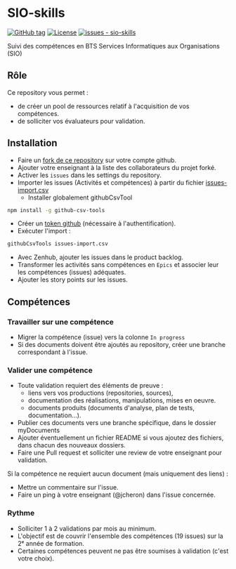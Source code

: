 # SIO-skills
[![GitHub tag](https://img.shields.io/github/tag/jcheron/sio-skills?include_prereleases=&sort=semver&color=blue)](https://github.com/jcheron/sio-skills/releases/)
[![License](https://img.shields.io/badge/License-MIT-blue)](#license)
[![issues - sio-skills](https://img.shields.io/github/issues/jcheron/sio-skills)](https://github.com/jcheron/sio-skills/issues)

Suivi des compétences en BTS Services Informatiques aux Organisations (SIO)

## Rôle

Ce repository vous permet :
- de créer un pool de ressources relatif à l'acquisition de vos compétences.
- de solliciter vos évaluateurs pour validation.

## Installation
- Faire un [fork de ce repository](https://github.com/jcheron/sio-skills/fork) sur votre compte github.
- Ajouter votre enseignant à la liste des collaborateurs du projet forké. 
- Activer les `issues` dans les settings du repository.
- Importer les issues (Activités et compétences) à partir du fichier [issues-import.csv](src/issues-import.csv)
  - Installer globalement githubCsvTool
```bash
npm install -g github-csv-tools
```
  - Créer un [token github](https://github.com/settings/tokens) (nécessaire à l'authentification).
  - Exécuter l'import :
```bash
githubCsvTools issues-import.csv
```
- Avec Zenhub, ajouter les issues dans le product backlog.
- Transformer les activités sans compétences en `Epics` et associer leur les compétences (issues) adéquates.
- Ajouter les story points sur les issues.

## Compétences
### Travailler sur une compétence
- Migrer la compétence (issue) vers la colonne `In progress`
- Si des documents doivent être ajoutés au repository, créer une branche correspondant à l'issue. 

### Valider une compétence
- Toute validation requiert des éléments de preuve :
  - liens vers vos productions (repositories, sources),
  - documentation des réalisations, manipulations, mises en oeuvre.
  - documents produits (documents d'analyse, plan de tests, documentation...).
- Publier ces documents vers une branche spécifique, dans le dossier myDocuments
- Ajouter éventuellement un fichier README si vous ajoutez des fichiers, dans chacun des nouveaux dossiers.  
- Faire une Pull request et solliciter une review de votre enseignant pour validation.

Si la compétence ne requiert aucun document (mais uniquement des liens) :
- Mettre un commentaire sur l'issue.
- Faire un ping à votre enseignant (@jcheron) dans l'issue concernée.

### Rythme
- Solliciter 1 à 2 validations par mois au minimum.
- L'objectif est de couvrir l'ensemble des compétences (19 issues) sur la 2ᵉ année de formation.
- Certaines compétences peuvent ne pas être soumises à validation (c'est votre choix).
  


